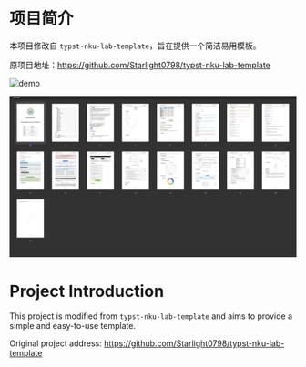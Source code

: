 # 项目简介

本项目修改自 `typst-nku-lab-template`，旨在提供一个简洁易用模板。

原项目地址：https://github.com/Starlight0798/typst-nku-lab-template

![demo](demo.png)

![demo2](demo2.png)

# Project Introduction

This project is modified from `typst-nku-lab-template` and aims to provide a simple and easy-to-use template.

Original project address: https://github.com/Starlight0798/typst-nku-lab-template